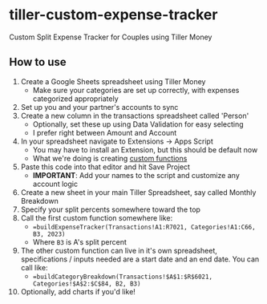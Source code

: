 # tiller-custom-expense-tracker
Custom Split Expense Tracker for Couples using Tiller Money

## How to use
1. Create a Google Sheets spreadsheet using Tiller Money
    - Make sure your categories are set up correctly, with expenses categorized appropriately
2. Set up you and your partner's accounts to sync
3. Create a new column in the transactions spreadsheet called 'Person'
    - Optionally, set these up using Data Validation for easy selecting
    - I prefer right between Amount and Account
4. In your spreadsheet navigate to Extensions -> Apps Script
    - You may have to install an Extension, but this should be default now
    - What we're doing is creating [custom functions](https://developers.google.com/workspace/add-ons/editors/sheets#custom_functions)
5. Paste this code into that editor and hit Save Project
    - **IMPORTANT**: Add your names to the script and customize any account logic
6. Create a new sheet in your main Tiller Spreadsheet, say called Monthly Breakdown
7. Specify your split percents somewhere toward the top
8. Call the first custom function somewhere like:
    - `=buildExpenseTracker(Transactions!A1:R7021, Categories!A1:C66, B3, 2023)`
    - Where `B3` is A's split percent
9. The other custom function can live in it's own spreadsheet, specifications / inputs needed are a start date and an end date. You can call like:
    - `=buildCategoryBreakdown(Transactions!$A$1:$R$6021, Categories!$A$2:$C$84, B2, B3)`
10. Optionally, add charts if you'd like!
